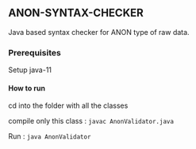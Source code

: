 ## ANON-SYNTAX-CHECKER

Java based syntax checker for ANON type of raw data.

### Prerequisites

Setup java-11

#### How to run

cd into the folder with all the classes

compile only this class : ```javac AnonValidator.java```

Run : ``` java AnonValidator ```
